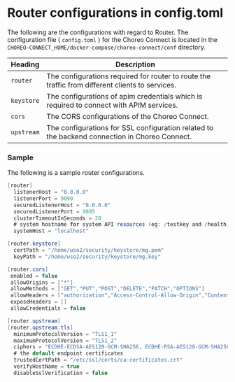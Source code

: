 # Router configurations in config.toml

The following are the configurations with regard to Router. The configuration file ( `config.toml` ) for the Choreo Connect is located in the `CHOREO-CONNECT_HOME/docker-compose/choreo-connect/conf` directory.

|Heading|Description|
|-----------|-----------|
|`router`  | The configurations required for router to route the traffic from different clients to services.|
|`keystore`  | The configurations of apim credentials which is required to connect with APIM services.|
|`cors`| The CORS configurations of the Choreo Connect.|
|`upstream` | The configurations for SSL configuration related to the backend connection in Choreo Connect. |

### Sample

The following is a sample router configurations.

``` java
[router]
  listenerHost = "0.0.0.0"
  listenerPort = 9090
  securedListenerHost = "0.0.0.0"
  securedListenerPort = 9095
  clusterTimeoutInSeconds = 20
  # system hostname for system API resources (eg: /testkey and /health)
  systemHost = "localhost"

[router.keystore]
  certPath = "/home/wso2/security/keystore/mg.pem"
  keyPath = "/home/wso2/security/keystore/mg.key"

[router.cors]
 enabled = false
 allowOrigins = ["*"]
 allowMethods = ["GET","PUT","POST","DELETE","PATCH","OPTIONS"]
 allowHeaders = ["authorization","Access-Control-Allow-Origin","Content-Type","SOAPAction","apikey", "testKey", "Internal-Key"]
 exposeHeaders = []
 allowCredentials = false

[router.upstream]
[router.upstream.tls]
  minimumProtocolVersion = "TLS1_1"
  maximumProtocolVersion = "TLS1_2"
  ciphers = "ECDHE-ECDSA-AES128-GCM-SHA256, ECDHE-RSA-AES128-GCM-SHA256, ECDHE-ECDSA-AES128-SHA, ECDHE-RSA-AES128-SHA, AES128-GCM-SHA256, AES128-SHA, ECDHE-ECDSA-AES256-GCM-SHA384, ECDHE-RSA-AES256-GCM-SHA384, ECDHE-ECDSA-AES256-SHA, ECDHE-RSA-AES256-SHA, AES256-GCM-SHA384, AES256-SHA"  
  # the default endpoint certificates
  trustedCertPath = "/etc/ssl/certs/ca-certificates.crt"
  verifyHostName = true
  disableSslVerification = false
```
